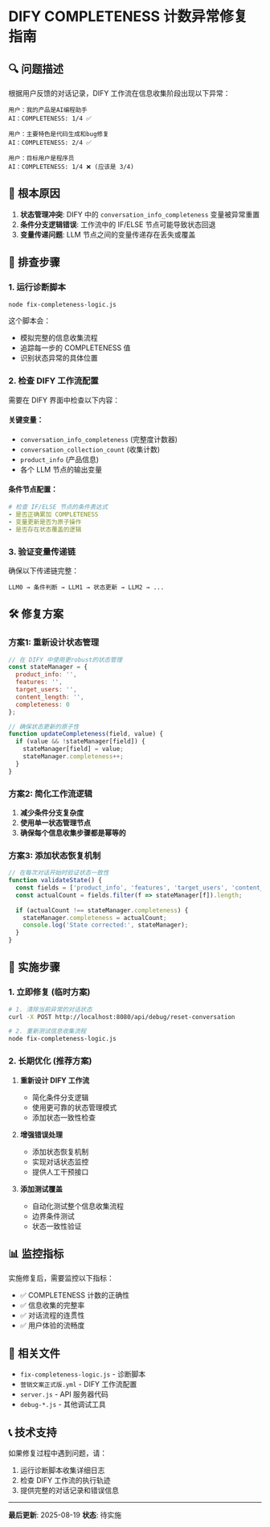 # DIFY COMPLETENESS 计数异常修复指南

## 🔍 问题描述

根据用户反馈的对话记录，DIFY 工作流在信息收集阶段出现以下异常：

```
用户：我的产品是AI编程助手
AI：COMPLETENESS: 1/4 ✅

用户：主要特色是代码生成和bug修复  
AI：COMPLETENESS: 2/4 ✅

用户：目标用户是程序员
AI：COMPLETENESS: 1/4 ❌ (应该是 3/4)
```

## 🎯 根本原因

1. **状态管理冲突**: DIFY 中的 `conversation_info_completeness` 变量被异常重置
2. **条件分支逻辑错误**: 工作流中的 IF/ELSE 节点可能导致状态回退
3. **变量传递问题**: LLM 节点之间的变量传递存在丢失或覆盖

## 🔧 排查步骤

### 1. 运行诊断脚本

```bash
node fix-completeness-logic.js
```

这个脚本会：
- 模拟完整的信息收集流程
- 追踪每一步的 COMPLETENESS 值
- 识别状态异常的具体位置

### 2. 检查 DIFY 工作流配置

需要在 DIFY 界面中检查以下内容：

#### 关键变量：
- `conversation_info_completeness` (完整度计数器)
- `conversation_collection_count` (收集计数)
- `product_info` (产品信息)
- 各个 LLM 节点的输出变量

#### 条件节点配置：
```yaml
# 检查 IF/ELSE 节点的条件表达式
- 是否正确累加 COMPLETENESS
- 变量更新是否为原子操作
- 是否存在状态覆盖的逻辑
```

### 3. 验证变量传递链

确保以下传递链完整：
```
LLM0 → 条件判断 → LLM1 → 状态更新 → LLM2 → ...
```

## 🛠️ 修复方案

### 方案1: 重新设计状态管理

```javascript
// 在 DIFY 中使用更robust的状态管理
const stateManager = {
  product_info: '',
  features: '',
  target_users: '', 
  content_length: '',
  completeness: 0
};

// 确保状态更新的原子性
function updateCompleteness(field, value) {
  if (value && !stateManager[field]) {
    stateManager[field] = value;
    stateManager.completeness++;
  }
}
```

### 方案2: 简化工作流逻辑

1. **减少条件分支复杂度**
2. **使用单一状态管理节点**
3. **确保每个信息收集步骤都是幂等的**

### 方案3: 添加状态恢复机制

```javascript
// 在每次对话开始时验证状态一致性
function validateState() {
  const fields = ['product_info', 'features', 'target_users', 'content_length'];
  const actualCount = fields.filter(f => stateManager[f]).length;
  
  if (actualCount !== stateManager.completeness) {
    stateManager.completeness = actualCount;
    console.log('State corrected:', stateManager);
  }
}
```

## 🚀 实施步骤

### 1. 立即修复 (临时方案)

```bash
# 1. 清除当前异常的对话状态
curl -X POST http://localhost:8080/api/debug/reset-conversation

# 2. 重新测试信息收集流程
node fix-completeness-logic.js
```

### 2. 长期优化 (推荐方案)

1. **重新设计 DIFY 工作流**
   - 简化条件分支逻辑
   - 使用更可靠的状态管理模式
   - 添加状态一致性检查

2. **增强错误处理**
   - 添加状态恢复机制
   - 实现对话状态监控
   - 提供人工干预接口

3. **添加测试覆盖**
   - 自动化测试整个信息收集流程
   - 边界条件测试
   - 状态一致性验证

## 📊 监控指标

实施修复后，需要监控以下指标：

- ✅ COMPLETENESS 计数的正确性
- ✅ 信息收集的完整率
- ✅ 对话流程的连贯性
- ✅ 用户体验的流畅度

## 🔗 相关文件

- `fix-completeness-logic.js` - 诊断脚本
- `营销文案正式版.yml` - DIFY 工作流配置
- `server.js` - API 服务器代码
- `debug-*.js` - 其他调试工具

## 📞 技术支持

如果修复过程中遇到问题，请：

1. 运行诊断脚本收集详细日志
2. 检查 DIFY 工作流的执行轨迹
3. 提供完整的对话记录和错误信息

---

**最后更新**: 2025-08-19
**状态**: 待实施